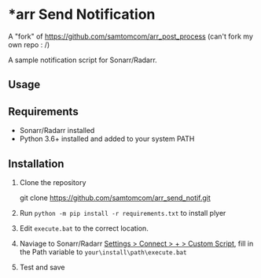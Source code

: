 # \*arr Send Notification

A "fork" of https://github.com/samtomcom/arr_post_process (can't fork my own repo : /)

A sample notification script for Sonarr/Radarr.  

## Usage

## Requirements

* Sonarr/Radarr installed
* Python 3.6+ installed and added to your system PATH

## Installation

1. Clone the repository

    git clone https://github.com/samtomcom/arr_send_notif.git

2. Run `python -m pip install -r requirements.txt` to install plyer
3. Edit `execute.bat` to the correct location.
4. Naviage to Sonarr/Radarr [Settings > Connect > + > Custom Script](https://i.imgur.com/UOhYbNf.png), fill in the Path variable to `your\install\path\execute.bat`
5. Test and save

